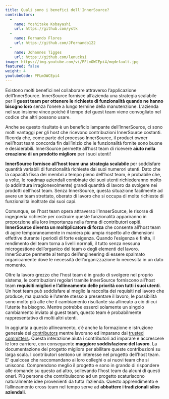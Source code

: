 ```yaml
---
title: Quali sono i benefici dell'InnerSource?
contributors:
  - 
    name: Yoshitake Kobayashi
    url: https://github.com/ystk
  - 
    name: Fernando Flores
    url: https://github.com/JFernando122
  - 
    name: Johannes Tigges
    url: https://github.com/lenucksi
image: https://img.youtube.com/vi/PFLmOWCEpi4/mqdefault.jpg
featured: false
weight: 4
youtubeCode: PFLmOWCEpi4
---
```


<div class="paragraph">
<p>Esistono molti benefici nel collaborare attraverso l&#8217;applicazione dell&#8217;InnerSource.
InnerSource fornisce all&#8217;azienda una strategia scalabile per il <strong>guest team per ottenere le richieste di funzionalità quando ne hanno bisogno loro</strong> senza l&#8217;onere a lungo termine della manutenzione.
L&#8217;azienda nel suo insieme vince poiché il tempo del guest team viene convogliato nel codice che altri possono usare.</p>
</div>
<div class="paragraph">
<p>Anche se questo risultato è un beneficio lampante dell&#8217;InnerSource, ci sono molti vantaggi per gli host che ricevono contribuzioni InnerSource costanti.
Ricorda che, come parte del processo InnerSource, il product owner nell&#8217;host team concorda fin dall&#8217;inizio che le funzionalità fornite sono buone e desiderabili.
InnerSource permette all&#8217;host team di ricevere <strong>aiuto nella creazione di un prodotto migliore</strong> per i suoi utenti!</p>
</div>
<div class="paragraph">
<p><strong>InnerSource fornisce all&#8217;host team una strategia scalabile</strong> per soddisfare quantità variabili di funzionalità richieste dai suoi numerori utenti.
Dato che la capacità fissa dei membri a tempo pieno dell&#8217;host team, è probabile che, a volte, le roadmap aziendali combinate dei suoi utenti richiederanno molto (o addirittura irragionevolmente) grandi quantità di lavoro da svolgere nei prodotti dell&#8217;host team.
Senza InnerSource, questa situazione facilmente ad avere un team strettato, oberato di lavoro che si occupa di molte richieste di funzionalità inoltrate dai suoi capi.</p>
</div>
<div class="paragraph">
<p>Comunque, se l&#8217;host team opera attraverso l&#8217;InnserSource, le risorse di ingegneria richieste per costruire queste funzionalità appariranno in proporzione alla loro importanza nella forma di contributori ospiti.
<strong>InnerSource diventa un moltiplicatore di forza</strong>  che consente all&#8217;host team di agire temporaneamente in maniera più ampia rispetto alle dimensioni effettive durante i periodi di forte esigenza.
Quando l&#8217;esigenza è finita, il rendimento del team torna a livelli normali, il tutto senza nessuna microgestione dell&#8217;organico del team o degli elementi del lavoro.
InnerSource permette al tempo dell&#8217;engineering di essere spalmato organicamente dove le necessità dell&#8217;organizzazione lo necessita in un dato momento.</p>
</div>
<div class="paragraph">
<p>Oltre la lavoro grezzo che l&#8217;host team è in grado di svolgere nel proprio sistema, le contribuzioni regolari tramite InnerSource forniscono all&#8217;host team <strong>requisiti migliori e l&#8217;allineamento delle priorità con tutti i suoi utenti</strong>.
Un host team può soddisfare al meglio la raccolta dei requisiti nel lavoro che produce, ma quando è l&#8217;utente stesso a presentare il lavoro, le possibilità sono molto più alte che il cambiamento risultante sia allineato a ciò di cui l&#8217;utente ha bisogno.
Mentre potrebbe esserci solamente un singolo cambiamento inviato al guest team, questo team è probabilmente rappresentativo di molti altri utenti.</p>
</div>
<div class="paragraph">
<p>In aggiunta a questo allineamento, c&#8217;è anche la formazione e istruzione generale dei <a href="https://innersourcecommons.org/learn/learning-path/contributor">contributors</a> mentre lavorano ed imparano dai <a href="https://innersourcecommons.org/learn/learning-path/trusted-committer">trusted committers</a>.
Questa interazione aiuta i contributori ad imparare e accrescere le loro carriere, con conseguente <strong>maggiore soddisfazione del lavoro</strong>.
La documentazione del progetto migliora per abilitare queste contribuzioni su larga scala.
I contributori sentono un interesse nel progetto dell&#8217;host team.
E' qualcosa che raccomandano ai loro colleghi o ai nuovi team che si uniscono.
Comprendono meglio il progetto e sono in grando di rispondere alle domande su questo ad altro, sollevando l&#8217;host team da alcuni di questi oneri.
Più persone che contribuiscono ad un progetto scaturiscono naturalmente idee provenienti da tutta l&#8217;azienda.
Questo apprendimento e l&#8217;allineamento cross team nel tempo serve ad <strong>abbattere i tradizionali silos aziendali</strong>.</p>
</div>
<!--- This file autogenerated from https://github.com/InnerSourceCommons/InnerSourceLearningPath/blob/main/scripts -->